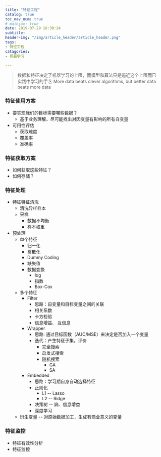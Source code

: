```yaml
---
title: "特征工程"
catalog: true
toc_nav_num: true
# mathjax: true
date: 2019-07-29 18:30:24
subtitle:
header-img: "/img/article_header/article_header.png"
tags:
- 特征工程
catagories:
- 机器学习

---
```


> 数据和特征决定了机器学习的上限，而模型和算法只是逼近这个上限而已
> 实践中学习的手艺
> More data beats clever algorithms, but better data beats more data

### 特征使用方案
* 要实现我们的目标需要哪些数据？
  - 基于业务理解，尽可能找出对因变量有影响的所有自变量
* 可用性评估
  - 获取难度
  - 覆盖率
  - 准确率

### 特征获取方案
* 如何获取这些特征？
* 如何存储？

### 特征处理
* 特征特征清洗
  - 清洗异样样本
  - 采样
    + 数据不均衡
    + 样本权重
* 预处理
  - 单个特征
    + 归一化
    + 离散化
    + Dummy Coding
    + 缺失值
    + 数据变换
      - log
      - 指数
      - Box-Cox
  - 多个特征
    + Filter
      - 思路：自变量和目标变量之间的关联
      - 相关系数
      - 卡方检验
      - 信息增益、 互信息
    + Wrapper
      - 思路: 通过目标函数（AUC/MSE）来决定是否加入一个变量
      - 迭代：产生特征子集，评价
        + 完全搜索
        + 启发式搜索
        + 随机搜索
          - GA
          - SA
    + Embedded
      - 思路：学习期自身自动选择特征
      - 正则化
        + L1 -- Lasso
        + L2 -- Ridge
      - 决策树 -- 熵、信息增益
      - 深度学习
  - 衍生变量 -- 对原始数据加工，生成有商业意义的变量

### 特征监控
* 特征有效性分析
* 特征监控


<!-- $$
f(n) = \begin{cases}
 \frac{n}{2},
 & \text{if } n\text{ is even}
 \\ 3n+1, & \text{if } n\text{ is odd}
 \end{cases}
$$ -->

